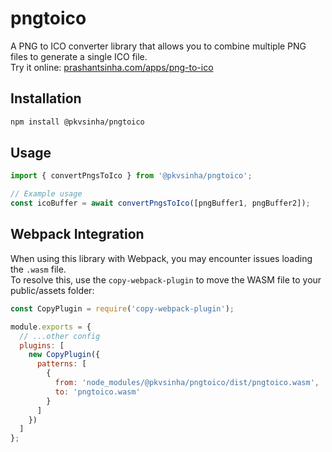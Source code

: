 # pngtoico

A PNG to ICO converter library that allows you to combine multiple PNG files to generate a single ICO file.  
Try it online: [prashantsinha.com/apps/png-to-ico](https://prashantsinha.com/apps/png-to-ico)

## Installation

```sh
npm install @pkvsinha/pngtoico
```

## Usage

```js
import { convertPngsToIco } from '@pkvsinha/pngtoico';

// Example usage
const icoBuffer = await convertPngsToIco([pngBuffer1, pngBuffer2]);
```

## Webpack Integration

When using this library with Webpack, you may encounter issues loading the `.wasm` file.  
To resolve this, use the `copy-webpack-plugin` to move the WASM file to your public/assets folder:

```js
const CopyPlugin = require('copy-webpack-plugin');

module.exports = {
  // ...other config
  plugins: [
    new CopyPlugin({
      patterns: [
        {
          from: 'node_modules/@pkvsinha/pngtoico/dist/pngtoico.wasm',
          to: 'pngtoico.wasm'
        }
      ]
    })
  ]
};
```